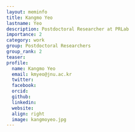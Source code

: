 ```yaml
---
layout: meminfo
title: Kangmo Yeo
lastname: Yeo
description: Postdoctoral Researcher at PRLab
importance: 2
category: work
group: Postdoctoral Researchers
group_rank: 2
teaser: 
profile:
  name: Kangmo Yeo
  email: kmyeo@jnu.ac.kr
  twitter: 
  facebook:
  orcid: 
  github: 
  linkedin:
  website: 
  align: right
  image: kangmoyeo.jpg
---
```




<!--stackedit_data:
eyJoaXN0b3J5IjpbLTE5ODQzNzU4NzhdfQ==
-->
